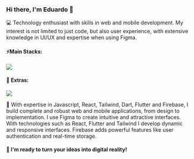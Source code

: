 ### Hi there, I'm Eduardo 👋

💻 Technology enthusiast with skills in web and mobile development. My interest is not limited to just code, but also user experience, with extensive knowledge in UI/UX and expertise when using Figma.

#### ⚡Main Stacks:
<a href="https://skillicons.dev">
<img src="https://skillicons.dev/icons?i=js,react,next,dart,flutter,firebase"/>
<a/>
  
#### 🧩 Extras:
<a href="https://skillicons.dev">
<img src="https://skillicons.dev/icons?i=html,css,ts,tailwind,kali,figma"/>
<a/>
  
<p/>
  
🚀 With expertise in Javascript, React, Tailwind, Dart, Flutter and Firebase, I build complete and robust web and mobile applications, from design to implementation. I use Figma to create intuitive and attractive interfaces. With technologies such as React, Flutter and Tailwind I develop dynamic and responsive interfaces. Firebase adds powerful features like user authentication and real-time storage. 

#### 🧠 I'm ready to turn your ideas into digital reality!
